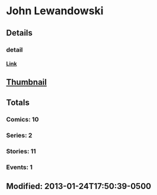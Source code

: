 # John  Lewandowski 
## Details
### detail
#### [Link](http://marvel.com/comics/creators/2285/john_lewandowski?utm_campaign=apiRef&utm_source=225578a89fc76f3d20fbffda5d17a88d)
## [Thumbnail](http://i.annihil.us/u/prod/marvel/i/mg/b/40/image_not_available.jpg)
## Totals
### Comics: 10
### Series: 2
### Stories: 11
### Events: 1
## Modified: 2013-01-24T17:50:39-0500